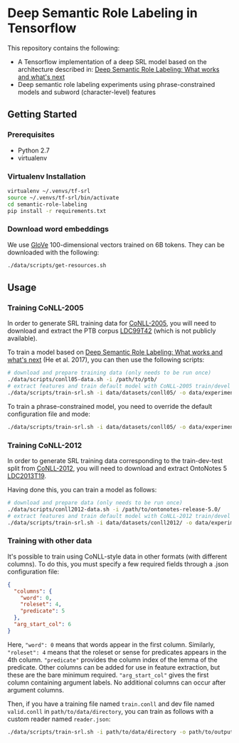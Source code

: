 #  Deep Semantic Role Labeling in Tensorflow

This repository contains the following:

* A Tensorflow implementation of a deep SRL model based on the architecture described in:
[Deep Semantic Role Labeling: What works and what's next](https://homes.cs.washington.edu/~luheng/files/acl2017_hllz.pdf)
* Deep semantic role labeling experiments using phrase-constrained models and subword (character-level) features

## Getting Started
### Prerequisites
* Python 2.7
* virtualenv
### Virtualenv Installation
```bash
virtualenv ~/.venvs/tf-srl
source ~/.venvs/tf-srl/bin/activate
cd semantic-role-labeling
pip install -r requirements.txt
```
### Download word embeddings
We use [GloVe](https://nlp.stanford.edu/projects/glove/) 100-dimensional vectors trained on 6B tokens. They can be downloaded with the following:
```bash
./data/scripts/get-resources.sh
```
## Usage
### Training CoNLL-2005
In order to generate SRL training data for [CoNLL-2005](http://www.lsi.upc.edu/~srlconll/soft.html), you will need to download
and extract the PTB corpus [LDC99T42](https://catalog.ldc.upenn.edu/ldc99t42) (which is not publicly available).

To train a model based on [Deep Semantic Role Labeling: What works and what's next](https://homes.cs.washington.edu/~luheng/files/acl2017_hllz.pdf)
(He et al. 2017), you can then use the following scripts:
```bash
# download and prepare training data (only needs to be run once)
./data/scripts/conll05-data.sh -i /path/to/ptb/
# extract features and train default model with CoNLL-2005 train/devel split
./data/scripts/train-srl.sh -i data/datasets/conll05/ -o data/experiments/conll05/
```
To train a phrase-constrained model, you need to override the default configuration file and mode:
```bash
./data/scripts/train-srl.sh -i data/datasets/conll05/ -o data/experiments/conll05-phrase/ -c data/configs/phrase.json -m phrase
```
### Training CoNLL-2012
In order to generate SRL training data corresponding to the train-dev-test split from [CoNLL-2012](http://cemantix.org/data/ontonotes.html), you will need to download
and extract OntoNotes 5 [LDC2013T19](https://catalog.ldc.upenn.edu/ldc2013t19).

Having done this, you can train a model as follows:
```bash
# download and prepare data (only needs to be run once)
./data/scripts/conll2012-data.sh -i /path/to/ontonotes-release-5.0/
# extract features and train default model with CoNLL-2012 train/devel split
./data/scripts/train-srl.sh -i data/datasets/conll2012/ -o data/experiments/conll2012/
```
### Training with other data
It's possible to train using CoNLL-style data in other formats (with different columns). To do this, you must specify a few
required fields through a .json configuration file:
```json
{
  "columns": {
    "word": 0, 
    "roleset": 4,
    "predicate": 5
  },
  "arg_start_col": 6
}
```
Here, `"word": 0` means that words appear in the first column. Similarly, `"roleset": 4` means that the roleset or sense
for predicates appears in the 4th column. `"predicate"` provides the column index of the lemma of the predicate.
Other columns can be added for use in feature extraction, but these are the bare minimum required.
`"arg_start_col"` gives the first column containing argument labels. No additional columns can occur after argument columns.

Then, if you have a training file named `train.conll` and dev file named `valid.conll` in `path/to/data/directory`,
you can train as follows with a custom reader named `reader.json`:
```bash
./data/scripts/train-srl.sh -i path/to/data/directory -o path/to/output/directory -t train.conll -v valid.conll --custom reader.json
```